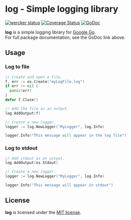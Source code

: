 log - Simple logging library
============================

[![wercker status](https://app.wercker.com/status/054f2a1e2351df9bc41d07889f2bcf36/s/master "wercker status")](https://app.wercker.com/project/bykey/054f2a1e2351df9bc41d07889f2bcf36)
[![Coverage Status](https://coveralls.io/repos/zhevron/log/badge.svg?branch=master&service=github)](https://coveralls.io/github/zhevron/log?branch=master)
[![GoDoc](https://godoc.org/github.com/zhevron/log?status.svg)](https://godoc.org/github.com/zhevron/log)

**log** is a simple logging library for [Google Go](https://golang.org/).  
For full package documentation, see the GoDoc link above.

## Usage

### Log to file

```go
// Create and open a file.
f, err := os.Create("myLogFile.log")
if err != nil {
  panic(err)
}
defer f.Close()

// Add the file as an output.
log.AddOutput(f)

// Create a new logger.
logger := log.NewLogger("MyLogger", log.Info)

logger.Info("This message will appear in the log file")
```

### Log to stdout

```go
// Add stdout as an output.
log.AddOutput(os.Stdout)

// Create a new logger.
logger := log.NewLogger("MyLogger", log.Info)

logger.Info("This message will appear in stdout")
```

## License

**log** is licensed under the [MIT license](http://opensource.org/licenses/MIT).
